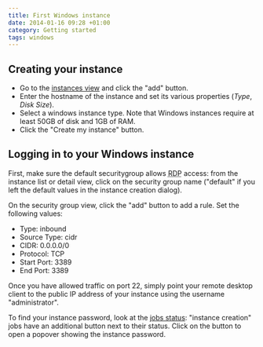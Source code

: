 ```yaml
---
title: First Windows instance
date: 2014-01-16 09:28 +01:00
category: Getting started
tags: windows
---
```

## Creating your instance

* Go to the [instances view](/instances) and click the "add" button.
* Enter the hostname of the instance and set its various properties (*Type*,
  *Disk Size*).
* Select a windows instance type. Note that Windows instances require at least
  50GB of disk and 1GB of RAM.
* Click the "Create my instance" button.

## Logging in to your Windows instance

First, make sure the default securitygroup allows <abbr title="Remote Desktop
Protocol">RDP</abbr> access: from the instance list or detail view, click
on the security group name ("default" if you left the default values in the
instance creation dialog).

On the security group view, click the "add" button to add a rule. Set the
following values:

* Type: inbound
* Source Type: cidr
* CIDR: 0.0.0.0/0
* Protocol: TCP
* Start Port: 3389
* End Port: 3389

Once you have allowed traffic on port 22, simply point your remote desktop
client to the public IP address of your instance using the username
"administrator".

To find your instance password, look at the [jobs status](/jobs): "instance
creation" jobs have an additional button next to their status. Click on the
button to open a popover showing the instance password.
